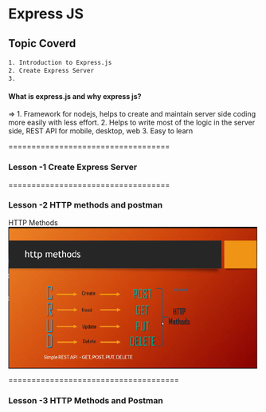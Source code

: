 # Express JS 

## Topic Coverd
    1. Introduction to Express.js
    2. Create Express Server
    3. 

#### What is express.js and why express js?
=> 
    1. Framework for nodejs, helps to create and maintain server side coding more easily with less effort.
    2. Helps to write most of the logic in the server side, REST API for mobile, desktop, web
    3. Easy to learn

===================================
### Lesson -1 Create Express Server

===================================
### Lesson -2 HTTP methods and postman

HTTP Methods
<img src='./Lesson-1-create-express-server/img/http-methods.png' alt='http-methods' width='500' height='auto' style="display:block;">


=====================================
### Lesson -3 HTTP Methods and Postman



